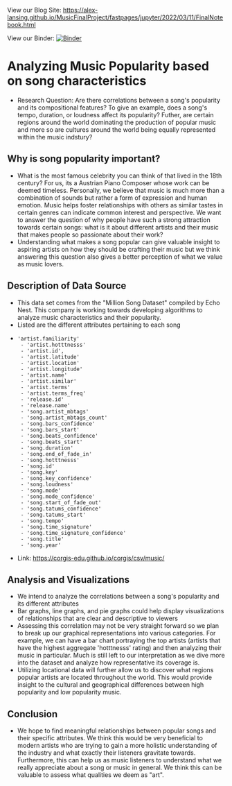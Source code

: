 View our Blog Site: https://alex-lansing.github.io/MusicFinalProject/fastpages/jupyter/2022/03/11/FinalNotebook.html

View our Binder: [![Binder](https://mybinder.org/badge_logo.svg)](https://mybinder.org/v2/gh/chibrandon123/MusicPopularity/HEAD)

# Analyzing Music Popularity based on song characteristics

- Research Question: Are there correlations between a song's popularity and its compositional features? To give an example, does a song's tempo, duration, or loudness affect its popularity? Futher, are certain regions around the world dominating the production of popular music and more so are cultures around the world being equally represented within the music indstury?

## Why is song popularity important?
- What is the most famous celebrity you can think of that lived in the 18th century? For us, its a Austrian Piano Composer whose work can be deemed timeless. Personally, we believe that music is much more than a combination of sounds but rather a form of expression and human emotion. Music helps foster relationships with others as similar tastes in certain genres can indicate common interest and perspective. We want to answer the question of why people have such a strong attraction towards certain songs: what is it about different artists and their music that makes people so passionate about their work?
- Understanding what makes a song popular can give valuable insight to aspiring artists on how they should be crafting their music but we think answering this question also gives a better perception of what we value as music lovers.

## Description of Data Source
- This data set comes from the "Million Song Dataset" compiled by Echo Nest. This company is working towards developing algorithms to analyze music characteristics and their popularity. 
- Listed are the different attributes pertaining to each song
-     'artist.familiarity'
       - 'artist.hotttnesss'
       - 'artist.id',
       - 'artist.latitude'
       - 'artist.location'
       - 'artist.longitude'
       - 'artist.name'
       - 'artist.similar'
       - 'artist.terms'
       - 'artist.terms_freq'
       - 'release.id'
       - 'release.name'
       - 'song.artist_mbtags'
       - 'song.artist_mbtags_count'
       - 'song.bars_confidence'
       - 'song.bars_start'
       - 'song.beats_confidence'
       - 'song.beats_start'
       - 'song.duration'
       - 'song.end_of_fade_in'
       - 'song.hotttnesss'
       - 'song.id'
       - 'song.key'
       - 'song.key_confidence'
       - 'song.loudness'
       - 'song.mode'
       - 'song.mode_confidence'
       - 'song.start_of_fade_out'
       - 'song.tatums_confidence'
       - 'song.tatums_start'
       - 'song.tempo'
       - 'song.time_signature'
       - 'song.time_signature_confidence'
       - 'song.title'
       - 'song.year'
- Link: https://corgis-edu.github.io/corgis/csv/music/

## Analysis and Visualizations
- We intend to analyze the correlations between a song's popularity and its different attributes
- Bar graphs, line graphs, and pie graphs could help display visualizations of relationships that are clear and descriptive to viewers
- Assessing this correlation may not be very straight forward so we plan to break up our graphical representations into various categories. For example, we can have a bar chart portraying the top artists (artists that have the highest aggregate 'hotttnesss' rating) and then analyzing their music in particular. Much is still left to our interpretation as we dive more into the dataset and analyze how representative its coverage is.
- Utilizing locational data will further allow us to discover what regions popular artists are located throughout the world. This would provide insight to the cultural and geographical differences between high popularity and low popularity music.

## Conclusion
- We hope to find meaningful relationships between popular songs and their specific attributes. We think this would be very beneficial to modern artists who are trying to gain a more holistic understanding of the industry and what exactly their listeners gravitate towards. Furthermore, this can help us as music listeners to understand what we really appreciate about a song or music in general. We think this can be valuable to assess what qualities we deem as "art". 
